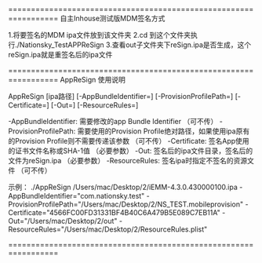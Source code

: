=================================================================
自主Inhouse测试版MDM签名方式

1.将要签名的MDM ipa文件放到该文件夹
2.cd 到这个文件夹执行./Nationsky_TestAPPReSign
3.查看out子文件夹下reSign.ipa是否生成，这个reSign.ipa就是重签名后的ipa文件

=================================================================
AppReSign 使用说明

AppReSign [ipa路径] [-AppBundleIdentifier=<AppBundleIdentifier>] [-ProvisionProfilePath=<ProvisionProfilePath>] [-Certificate=<Certificate>] [-Out=<Out>] [-ResourceRules=<ResourceRules>]


-AppBundleIdentifier:   需要修改的app Bundle Identifier （可不传）
-ProvisionProfilePath:  需要使用的Provision Profile绝对路径，如果使用ipa原有的Provision Profile则不需要传递该参数 （可不传）
-Certificate:           签名App使用的证书文件名称或SHA-1值 （必要参数）
-Out:                   签名后的ipa文件目录，签名后的文件为reSign.ipa （必要参数）
-ResourceRules:         签名ipa时指定不签名的资源文件 （可不传）

示例：
./AppReSign /Users/mac/Desktop/2/iEMM-4.3.0.430000100.ipa  -AppBundleIdentifier="com.nationsky.test" -ProvisionProfilePath="/Users/mac/Desktop/2/NS_TEST.mobileprovision" -Certificate="4566FC00FD31331BF4B40C6A479B5E089C7EB11A" -Out="/Users/mac/Desktop/2/out" -ResourceRules="/Users/mac/Desktop/2/ResourceRules.plist"

=================================================================

